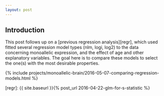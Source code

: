 ```yaml
---
layout: post
---
```


## Introduction

This post follows up on a [previous regression analysis][regr], which used fitted several regression model types (nlm, logi, log2) to the data concerning monoallelic expression, and the effect of age and other explanatory variables.  The goal here is to compare these models to select the one(s) with the most desirable properties.

{% include projects/monoallelic-brain/2016-05-07-comparing-regression-models.html %}

[regr]: {{ site.baseurl }}{% post_url 2016-04-22-glm-for-s-statistic %}

